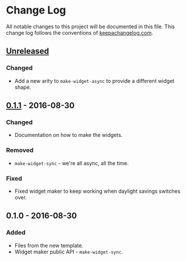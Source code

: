 # Change Log
All notable changes to this project will be documented in this file. This change log follows the conventions of [keepachangelog.com](http://keepachangelog.com/).

## [Unreleased]
### Changed
- Add a new arity to `make-widget-async` to provide a different widget shape.

## [0.1.1] - 2016-08-30
### Changed
- Documentation on how to make the widgets.

### Removed
- `make-widget-sync` - we're all async, all the time.

### Fixed
- Fixed widget maker to keep working when daylight savings switches over.

## 0.1.0 - 2016-08-30
### Added
- Files from the new template.
- Widget maker public API - `make-widget-sync`.

[Unreleased]: https://github.com/your-name/h2-geewiz/compare/0.1.1...HEAD
[0.1.1]: https://github.com/your-name/h2-geewiz/compare/0.1.0...0.1.1
